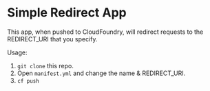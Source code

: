 # Simple Redirect App

This app, when pushed to CloudFoundry, will redirect requests to the REDIRECT_URI that you specify.

Usage:

1. `git clone` this repo.
1.  Open `manifest.yml` and change the name & REDIRECT_URI. 
1. `cf push`

